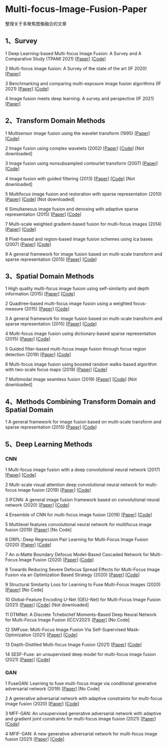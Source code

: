 # Multi-focus-Image-Fusion-Paper
整理关于多聚焦图像融合的文章
## 1、Survey
1 Deep Learning-based Multi-focus Image Fusion: A Survey and A Comparative Study (TPAMI 2021) [[Paper](https://ieeexplore.ieee.org/abstract/document/9428544)] [[Code](https://github.com/xingchenzhang/MFIFB)]

2 Multi-focus image fusion: A Survey of the state of the art (IF 2020) [[Paper](https://www.sciencedirect.com/science/article/pii/S1566253520303109?casa_token=yugI5Tt6HAMAAAAA:jT4uV1xK2HjtfZWPuh2FkcqtHC1CN5TAYGR64ZWika5B0xAro9r-S5qOk30UDrNziKDuWPLQIsWw)]

3 Benchmarking and comparing multi-exposure image fusion algorithms (IF 2021) [[Paper](https://www.sciencedirect.com/science/article/abs/pii/S1566253521000233?casa_token=3fZWWc9-l_kAAAAA:en9qngjXa_neaqkNdp73a25flyglW2IzNkjuYSqUYh4ZxvZy63n48-pzPboX1p2I95ofJxiz2ptp)] [[Code](https://github.com/xingchenzhang/MEFB)]

4 Image fusion meets deep learning: A survey and perspective (IF 2021) [[Paper](https://www.sciencedirect.com/science/article/pii/S1566253521001342?casa_token=4BDX2mCr4VwAAAAA:LzXkYoP1QwTW5lXEpMCdVEZ2W27ZXf8VbJIVOX10dl-SpYuuYkNyaTk7uiD5JCjSbn6grf8DXy33)]

## 2、Transform Domain Methods

1 Multisensor image fusion using the wavelet transform (1995) [[Paper](https://www.sciencedirect.com/science/article/pii/S1077316985710222)] [[Code](http://www.metapix.de/download.htm)]

2 Image fusion using complex wavelets (2002) [[Paper](https://www.jstor.org/stable/10.2979/esj.2002.1.2.1)] [[Code](https://github.com/yuliu316316/MST-SR-Fusion-Toolbox)] [Not downloaded]

3 Image fusion using nonsubsampled contourlet transform (2007) [[Paper](https://ieeexplore.ieee.org/document/4297175/)] [[Code](https://ieeexplore.ieee.org/document/4297175/)]

4 Image fusion with guided ﬁltering (2013) [[Paper](https://www.scopus.com/record/display.uri?eid=2-s2.0-84878331557&origin=inward)] [[Code](http://xudongkang.weebly.com/index.html)] [Not downloaded]

5 Multifocus image fusion and restoration with sparse representation (2010) [[Paper](https://www.scopus.com/record/display.uri?eid=2-s2.0-77949422825&origin=inward)] [[Code](https://github.com/yuliu316316/MST-SR-Fusion-Toolbox)] [Not downloaded]

6 Simultaneous image fusion and denosing with adaptive sparse representation (2015) [[Paper](https://ietresearch.onlinelibrary.wiley.com/doi/10.1049/iet-ipr.2014.0311)] [[Code](https://github.com/yuliu316316/ASR-Fusion)]

7 Multi-scale weighted gradient-based fusion for multi-focus images (2014) [[Paper](https://www.sciencedirect.com/science/article/pii/S1566253513001462)] [[Code](https://github.com/bitzhouzq/MWGF-Fusion)]

8 Pixel-based and region-based image fusion schemes using ica bases (2007) [[Paper](https://www.sciencedirect.com/science/article/pii/S1566253505000801)] [[Code](http://utopia.duth.gr/nmitiano/download.html)]

9 A general framework for image fusion based on multi-scale transform and sparse representation (2015) [[Paper](https://www.sciencedirect.com/science/article/pii/S1566253514001043)] [[Code](https://github.com/yuliu316316/MST-SR-Fusion-Toolbox)]

## 3、Spatial Domain Methods

1 High quality multi-focus image fusion using self-similarity and depth information (2015) [[Paper](https://www.sciencedirect.com/science/article/pii/S003040181400947X)] [[Code](https://csrc.xmu.edu.cn/index.html)]

2 Quadtree-based multi-focus image fusion using a weighted focus-measure (2015) [[Paper](https://www.sciencedirect.com/science/article/pii/S1566253514000669)] [[Code](https://github.com/uzeful/Quadtree-Based-Multi-focus-Image-Fusion)]

3 A general framework for image fusion based on multi-scale transform and sparse representation (2015) [[Paper](https://www.sciencedirect.com/science/article/pii/S1566253514001043)] [[Code](https://github.com/yuliu316316/DSIFT-MFIF)]

4 Multi-focus image fusion using dictionary-based sparse representation (2015) [[Paper](https://www.sciencedirect.com/science/article/pii/S1566253514001213)] [[Code](https://www.researchgate.net/publication/324132140_Demo_Code_for_Sparse_Representation-based_Multi-Focus_Image_Fusion_Algorithm)]

5 Guided ﬁlter-based multi-focus image fusion through focus region detection (2019) [[Paper](https://www.sciencedirect.com/science/article/pii/S0923596518302832)] [[Code](https://github.com/bitname/Multi-focus-image-fusion-GFDF)]

6 Multi-focus image fusion using boosted random walks-based algorithm with two-scale focus maps (2019) [[Paper](https://www.sciencedirect.com/science/article/pii/S0925231219300748)] [[Code](https://github.com/JinleiMa/Twoscale-Fusion)]

7 Multimodal image seamless fusion (2019) [[Paper](https://scholar.google.com/scholar_lookup?title=Multimodal%20image%20seamless%20fusion&author=K.%20Zhan&publication_year=2019)] [[Code](https://github.com/kunzhan/misf)] [Not downloaded]

## 4、Methods Combining Transform Domain and Spatial Domain

1 A general framework for image fusion based on multi-scale transform and sparse representation (2015) [[Paper](https://www.sciencedirect.com/science/article/pii/S1566253514001043)] [[Code](https://github.com/yuliu316316/DSIFT-MFIF)]

## 5、Deep Learning Methods

### CNN

1 Multi-focus image fusion with a deep convolutional neural network (2017) [[Paper](https://www.sciencedirect.com/science/article/pii/S1566253516302081)] [[Code](https://github.com/yuliu316316/CNN-Fusion)]

2 Multi-scale visual attention deep convolutional neural network for multi-focus image fusion (2019) [[Paper](https://ieeexplore.ieee.org/document/8795477/)] [[Code](https://github.com/jtguan/MADCNN/)]

3 IFCNN: A general image fusion framework based on convolutional neural network (2020) [[Paper](https://www.sciencedirect.com/science/article/pii/S1566253518305505?casa_token=aECX-sSMXqUAAAAA:xdsAZ2lJjOrUmIWTEvDO1mdCzsA9eaDxgkxiL1r4RiX_DP21TVxAiy2jkMOsFXyzVQZ4gp3NEAPj)] [[Code](https://github.com/uzeful/IFCNN)]

4 Ensemble of CNN for multi-focus image fusion (2019) [[Paper](https://www.sciencedirect.com/science/article/abs/pii/S1566253518306043?casa_token=p1rP_1bKz_YAAAAA:X75eWD_lFNZeNxpzXASehge1d0sptXBvDH-R9aAURPSF-AKRyUYIWtiyvf4m5j1UlF895TRlvFXm)] [[Code](https://github.com/mostafaaminnaji/ECNN)]

5 Multilevel features convolutional neural network for multifocus image fusion (2019) [[Paper](https://ieeexplore.ieee.org/abstract/document/8599008)] [No Code]

6 DRPL: Deep Regression Pair Learning for Multi-Focus Image Fusion (2020) [[Paper](https://ieeexplore.ieee.org/document/9020016)] [[Code](https://github.com/sasky1/DPRL)]

7 An α-Matte Boundary Defocus Model-Based Cascaded Network for Multi-Focus Image Fusion (2020) [[Paper](https://ieeexplore.ieee.org/document/9178463)] [[Code](https://github.com/xytmhy/MMF-Net-Multi-Focus-Image-Fusion)]

8 Towards Reducing Severe Defocus Spread Effects for Multi-Focus Image Fusion via an Optimization Based Strategy (2020) [[Paper](https://ieeexplore.ieee.org/document/9269377)] [[Code](https://github.com/shuangxu96/MFF-SSIM)]

9 Structural Similarity Loss for Learning to Fuse Multi-Focus Images (2020) [[Paper](https://www.mdpi.com/1424-8220/20/22/6647)] [No Code]

10 Global-Feature Encoding U-Net (GEU-Net) for Multi-Focus Image Fusion (2021) [[Paper](https://ieeexplore.ieee.org/document/9242278)] [[Code](https://github.com/xudif/GEU-Net)] [Not downloaded]

11 DTMNet: A Discrete Tchebichef Moments-Based Deep Neural Network for Multi-Focus Image Fusion (ICCV2021) [[Paper](https://openaccess.thecvf.com/content/ICCV2021/html/Xiao_DTMNet_A_Discrete_Tchebichef_Moments-Based_Deep_Neural_Network_for_Multi-Focus_ICCV_2021_paper.html)] [No Code]

12 SMFuse: Multi-Focus Image Fusion Via Self-Supervised Mask-Optimization (2021) [[Paper](https://ieeexplore.ieee.org/document/9369892)] [[Code](https://github.com/jiayi-ma/SMFuse)]

13 Depth-Distilled Multi-focus Image Fusion (2021) [[Paper](https://ieeexplore.ieee.org/document/9647937)] [[Code](https://blog.csdn.net/fovever_/article/details/124478088)]

14 SESF-Fuse: an unsupervised deep model for multi-focus image fusion (2021) [[Paper](https://link.springer.com/article/10.1007/s00521-020-05358-9)] [[Code](https://github.com/Keep-Passion/SESF-Fuse)]

### GAN

1 FuseGAN: Learning to fuse multi-focus image via conditional generative adversarial network (2019) [[Paper](https://ieeexplore.ieee.org/abstract/document/8625482)] [No Code]

2 A generative adversarial network with adaptive constraints for multi-focus image fusion (2020) [[Paper](https://link.springer.com/article/10.1007/s00521-020-04863-1)] [[Code](https://github.com/LeBoyal/NCAA_code)]

3 MFF-GAN: An unsupervised generative adversarial network with adaptive and gradient joint constraints for multi-focus image fusion (2021) [[Paper](https://www.sciencedirect.com/science/article/pii/S1566253520303572?casa_token=GA0lIhkd-_IAAAAA:xjU-avtOOmTraORf7bZZ5sNwcWgccV_EFA6bFjpA05PyFwxQZq2Giil2aJN_l0FYa0JghBiBlufg)] [[Code](https://github.com/HaoZhang1018/MFF-GAN)]

4 MFIF-GAN: A new generative adversarial network for multi-focus image fusion (2021) [[Paper](https://www.sciencedirect.com/science/article/pii/S0923596521001260?casa_token=FouAKgZYaXcAAAAA:zj3zevZjxqVSXpMwFcDoYPBXtrnAorpm5SkdXeDK8A93ob4QZkZeDpJgeRZtiS30Yj7Id1-c3gfS)] [[Code](https://github.com/ycwang-libra/MFIF-GAN)]
